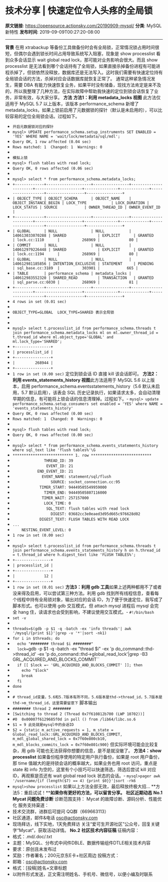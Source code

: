 # 技术分享 | 快速定位令人头疼的全局锁

**原文链接**: https://opensource.actionsky.com/20190909-mysql/
**分类**: MySQL 新特性
**发布时间**: 2019-09-09T00:27:20-08:00

---

**背景**
在用 xtrabackup 等备份工具做备份时会有全局锁，正常情况锁占用时间很短，但偶尔会遇到锁长时间占用导致系统写入阻塞，现象是 show processlist 看到众多会话显示 wait global read lock，那可能对业务影响会很大。而且 show processlist 是无法看到哪个会话持有了全局锁，如果直接杀掉备份进程有可能进程杀掉了，但锁依然没释放，数据库还是无法写入。这时我们需要有快速定位持有全局锁会话的方法，杀掉对应会话数据库就恢复正常了。
通常这种紧急情况发生，需要 DBA 有能力快速恢复业务，如果平时没有储备，现找方法肯定是来不及的，所以我整理了几种方法，在实际故障中帮助我快速的定位到锁会话恢复了业务，非常有效，与大家分享。
**方法**
**方法1：利用 metadata_locks 视图**
此方法仅适用于 MySQL 5.7 以上版本，该版本 performance_schema 新增了 metadata_locks，如果上锁前启用了元数据锁的探针（默认是未启用的），可以比较容易的定位全局锁会话。过程如下。
- `开启元数据锁对应的探针`
- `mysql> UPDATE performance_schema.setup_instruments SET ENABLED = 'YES' WHERE NAME = 'wait/lock/metadata/sql/mdl';`
- `Query OK, 1 row affected (0.04 sec)`
- `Rows matched: 1  Changed: 1  Warnings: 0`
- 
- `模拟上锁`
- `mysql> flush tables with read lock;`
- `Query OK, 0 rows affected (0.06 sec)`
- 
- `mysql> select * from performance_schema.metadata_locks;`
- `+-------------+--------------------+----------------+-----------------------+---------------------+---------------+-------------+-------------------+-----------------+----------------+`
- `| OBJECT_TYPE | OBJECT_SCHEMA      | OBJECT_NAME    | OBJECT_INSTANCE_BEGIN | LOCK_TYPE           | LOCK_DURATION | LOCK_STATUS | SOURCE            | OWNER_THREAD_ID | OWNER_EVENT_ID |`
- `+-------------+--------------------+----------------+-----------------------+---------------------+---------------+-------------+-------------------+-----------------+----------------+`
- `| GLOBAL      | NULL               | NULL           |       140613033070288 | SHARED              | EXPLICIT      | GRANTED     | lock.cc:1110      |          268969 |             80 |`
- `| COMMIT      | NULL               | NULL           |       140612979226448 | SHARED              | EXPLICIT      | GRANTED     | lock.cc:1194      |          268969 |             80 |`
- `| GLOBAL      | NULL               | NULL           |       140612981185856 | INTENTION_EXCLUSIVE | STATEMENT     | PENDING     | sql_base.cc:3189  |          303901 |            665 |`
- `| TABLE       | performance_schema | metadata_locks |       140612983552320 | SHARED_READ         | TRANSACTION   | GRANTED     | sql_parse.cc:6030 |          268969 |             81 |`
- `+-------------+--------------------+----------------+-----------------------+---------------------+---------------+-------------+-------------------+-----------------+----------------+`
- `4 rows in set (0.01 sec)`
- 
- `OBJECT_TYPE=GLOBAL  LOCK_TYPE=SHARED 表示全局锁`
- 
- 
- `mysql> select t.processlist_id from performance_schema.threads t join performance_schema.metadata_locks ml on ml.owner_thread_id = t.thread_id where ml.object_type='GLOBAL' and ml.lock_type='SHARED';`
- `+----------------+`
- `| processlist_id |`
- `+----------------+`
- `|         268944 |`
- `+----------------+`
- `1 row in set (0.00 sec)`
定位到锁会话 ID 直接 kill 该会话即可。
**方法2：利用 events_statements_history 视图**此方法适用于 MySQL 5.6 以上版本，启用 performance_schema.eventsstatements_history（5.6 默认未启用，5.7 默认启用），该表会 SQL 历史记录执行，如果请求太多，会自动清理早期的信息，有可能将上锁会话的信息清理掉。过程如下。- `mysql> update performance_schema.setup_consumers set enabled = 'YES' where NAME = 'events_statements_history'`
- `Query OK, 0 rows affected (0.00 sec)`
- `Rows matched: 1  Changed: 0  Warnings: 0`
- 
- `mysql> flush tables with read lock;`
- `Query OK, 0 rows affected (0.00 sec)`
- 
- `mysql> select * from performance_schema.events_statements_history where sql_text like 'flush tables%'\G`
- `*************************** 1. row ***************************`
- `              THREAD_ID: 39`
- `               EVENT_ID: 21`
- `           END_EVENT_ID: 21`
- `             EVENT_NAME: statement/sql/flush`
- `                 SOURCE: socket_connection.cc:95`
- `            TIMER_START: 94449505549959000`
- `              TIMER_END: 94449505807116000`
- `             TIMER_WAIT: 257157000`
- `              LOCK_TIME: 0`
- `               SQL_TEXT: flush tables with read lock`
- `                 DIGEST: 03682cc3e0eaed3d95d665c976628d02`
- `            DIGEST_TEXT: FLUSH TABLES WITH READ LOCK`
- `...`
- `    NESTING_EVENT_LEVEL: 0`
- `1 row in set (0.00 sec)`
- 
- `mysql> select t.processlist_id from performance_schema.threads t join performance_schema.events_statements_history h on h.thread_id = t.thread_id where h.digest_text like 'FLUSH TABLES%';`
- `+----------------+`
- `| processlist_id |`
- `+----------------+`
- `|             12 |`
- `+----------------+`
- `1 row in set (0.01 sec)`
**方法3：利用 gdb 工具**如果上述两种都用不了或者没来得及启用，可以尝试第三种方法。利用 gdb 找到所有线程信息，查看每个线程中持有全局锁对象，输出对应的会话 ID，为了便于快速定位，我写成了脚本形式。也可以使用 gdb 交互模式，但 attach mysql 进程后 mysql 会完全 hang 住，读请求也会受到影响，不建议使用交互模式。- `#!/bin/bash`
- `set -v`
- 
- `threads=$(gdb -p $1 -q -batch -ex 'info threads'| awk '/mysql/{print $1}'|grep -v '*'|sort -nk1)`
- `for i in $threads; do`
- `  echo "######## thread $i ########"`
- `  lock=`gdb -p $1 -q -batch -ex "thread $i" -ex 'p do_command::thd->thread_id' -ex 'p do_command::thd->global_read_lock'|grep -B3 GRL_ACQUIRED_AND_BLOCKS_COMMIT``
- `  if [[ $lock =~ 'GRL_ACQUIRED_AND_BLOCKS_COMMIT' ]]; then`
- `    echo "$lock"`
- `    break`
- `  fi`
- `done`
- 
- `# thread_id变量，5.6和5.7版本有所不同，5.6版本是thd->thread_id，5.7版本是thd->m_thread_id，这里需要留意下`
脚本输出
- `######## thread 2 ########`
- `[Switching to thread 2 (Thread 0x7f610812b700 (LWP 10702))]`
- `#0  0x00007f6129685f0d in poll () from /lib64/libc.so.6`
- `$1 = 9 此处就是mysql中的会话ID`
- `$2 = {static m_active_requests = 1, m_state = Global_read_lock::GRL_ACQUIRED_AND_BLOCKS_COMMIT, m_mdl_global_shared_lock = 0x7f60e800cb10, m_mdl_blocks_commits_lock = 0x7f60e801c900}`
但实际环境可能会比较复杂，用 gdb 可能也无法获得你想要的信息，是不是就没辙了。
**方法4：show processlist**
如果备份程序使用的特定用户执行备份，如果是 root 用户备份，那 time 值越大的是持锁会话的概率越大，如果业务也用 root 访问，重点是 state 和 info 为空的，这里有个小技巧可以快速筛选，筛选后尝试 kill 对应 ID，再观察是否还有 wait global read lock 状态的会话。- `mysql>pager awk '/username/{if (length($7) == 4) {print $0}}'|sort -rk6`
- `mysql>show processlist`
如果以上方法全部无效，最后释放终极大招&#8230;
**方法5：重启试试！****如果你有更好的方法，可以留言分享。**
**社区近期动态**
**No.1**
**Mycat 问题免费诊断**
诊断范围支持：
Mycat 的故障诊断、源码分析、性能优化
服务支持渠道：
- 技术交流群，进群后可提问
QQ群（669663113）
- 社区通道，邮件&电话
osc@actionsky.com
- 现场拜访，线下实地，1天免费拜访
关注“爱可生开源社区”公众号，回复关键字“Mycat”，获取活动详情。
**No.2**
**社区技术内容征稿**
征稿内容：
- 格式：.md/.doc/.txt
- 主题：MySQL、分布式中间件DBLE、数据传输组件DTLE相关技术内容
- 要求：原创且未发布过
- 奖励：作者署名；200元京东E卡+社区周边
投稿方式：
- 邮箱：osc@actionsky.com
- 格式：[投稿]姓名+文章标题
- 以附件形式发送，正文需注明姓名、手机号、微信号，以便小编及时联系